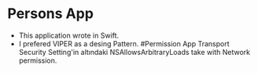 # Persons App
* This application wrote in Swift.
* I prefered VIPER as a desing Pattern. 
#Permission
App Transport Security Setting'in altındaki 
<key>NSAllowsArbitraryLoads</key>
	<true/>
 take with Network permission.


